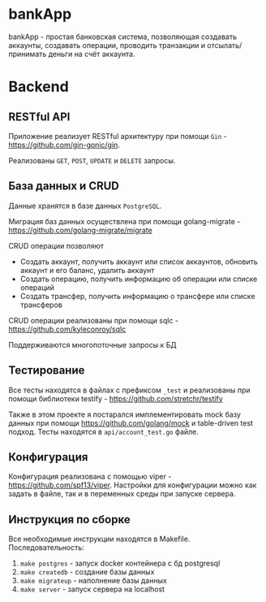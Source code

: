 # bankApp
bankApp - простая банковская система, позволяющая создавать аккаунты, создавать операции, проводить транзакции и отсылать/принимать деньги на счёт аккаунта. 

# Backend
## RESTful API
Приложение реализует RESTful архитектуру при помощи `Gin` - https://github.com/gin-gonic/gin.

Реализованы `GET`, `POST`, `UPDATE` и `DELETE` запросы.

## База данных и CRUD
Данные хранятся в базе данных `PostgreSQL`.

Миграция баз данных осуществлена при помощи golang-migrate - https://github.com/golang-migrate/migrate

CRUD операции позволяют
* Создать аккаунт, получить аккаунт или список аккаунтов, обновить аккаунт и его баланс, удалить аккаунт
* Создать операцию, получить информацию об операции или списке операций
* Создать трансфер, получить информацию о трансфере или списке трансферов

CRUD операции реализованы при помощи sqlc - https://github.com/kyleconroy/sqlc

Поддерживаются многопоточные запросы к БД

## Тестирование
Все тесты находятся в файлах с префиксом `_test` и реализованы при помощи библиотеки testify - https://github.com/stretchr/testify

Также в этом проекте я постарался имплементировать mock базу данных при помощи https://github.com/golang/mock и table-driven test подход. Тесты находятся в `api/account_test.go` файле.

## Конфигурация
Конфигурация реализована с помощью viper - https://github.com/spf13/viper. Настройки для конфигурации можно как задать в файле, так и в переменных среды при запуске сервера.

## Инструкция по сборке
Все необходимые инструкции находятся в Makefile. Последовательность:
1. `make postgres` - запуск docker контейнера с бд postgresql
2. `make createdb` - создание базы данных
3. `make migrateup` - наполнение базы данных
4. `make server` - запуск сервера на localhost
